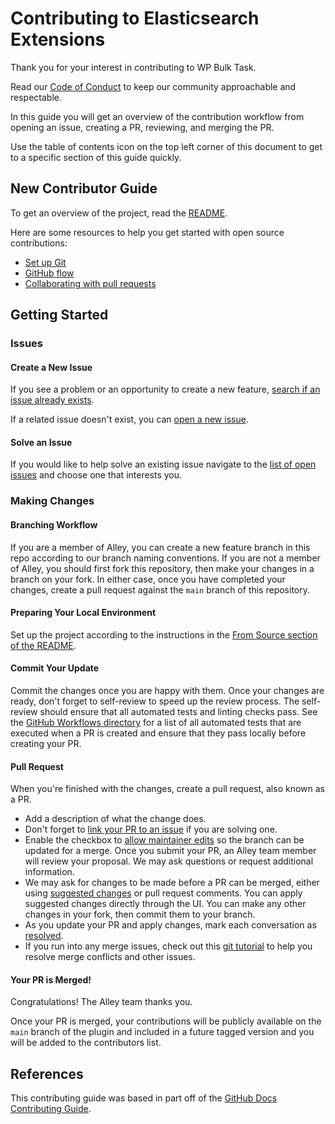 # Contributing to Elasticsearch Extensions

Thank you for your interest in contributing to WP Bulk Task.

Read our
[Code of Conduct](https://github.com/alleyinteractive/.github/blob/main/CODE_OF_CONDUCT.md)
to keep our community approachable and respectable.

In this guide you will get an overview of the contribution workflow from opening
an issue, creating a PR, reviewing, and merging the PR.

Use the table of contents icon on the top left corner of this document to get to
a specific section of this guide quickly.

## New Contributor Guide

To get an overview of the project, read the [README](README.md).

Here are some resources to help you get started with open source contributions:

- [Set up Git](https://docs.github.com/en/get-started/quickstart/set-up-git)
- [GitHub flow](https://docs.github.com/en/get-started/quickstart/github-flow)
- [Collaborating with pull requests](https://docs.github.com/en/github/collaborating-with-pull-requests)

## Getting Started

### Issues

#### Create a New Issue

If you see a problem or an opportunity to create a new feature,
[search if an issue already exists](https://github.com/alleyinteractive/wp-bulk-task/issues).

If a related issue doesn't exist, you can
[open a new issue](https://github.com/alleyinteractive/wp-bulk-task/issues/new).

#### Solve an Issue

If you would like to help solve an existing issue navigate to the
[list of open issues](https://github.com/alleyinteractive/wp-bulk-task/issues)
and choose one that interests you.

### Making Changes

#### Branching Workflow

If you are a member of Alley, you can create a new feature branch in this repo
according to our branch naming conventions. If you are not a member of Alley,
you should first fork this repository, then make your changes in a branch on
your fork. In either case, once you have completed your changes, create a pull
request against the `main` branch of this repository.

#### Preparing Your Local Environment

Set up the project according to the instructions in the
[From Source section of the README](README.md).

#### Commit Your Update

Commit the changes once you are happy with them. Once your changes are ready,
don't forget to self-review to speed up the review process. The self-review
should ensure that all automated tests and linting checks pass. See the
[GitHub Workflows directory](.github/workflows) for a list of all automated
tests that are executed when a PR is created and ensure that they pass locally
before creating your PR.

#### Pull Request

When you're finished with the changes, create a pull request, also known as a
PR.

- Add a description of what the change does.
- Don't forget to
	[link your PR to an issue](https://docs.github.com/en/issues/tracking-your-work-with-issues/linking-a-pull-request-to-an-issue)
	if you are solving one.
- Enable the checkbox to
	[allow maintainer edits](https://docs.github.com/en/github/collaborating-with-issues-and-pull-requests/allowing-changes-to-a-pull-request-branch-created-from-a-fork)
	so the branch can be updated for a merge. Once you submit your PR, an Alley
	team member will review your proposal. We may ask questions or request
	additional information.
- We may ask for changes to be made before a PR can be merged, either using
	[suggested changes](https://docs.github.com/en/github/collaborating-with-issues-and-pull-requests/incorporating-feedback-in-your-pull-request)
	or pull request comments. You can apply suggested changes directly through the
	UI. You can make any other changes in your fork, then commit them to your
	branch.
- As you update your PR and apply changes, mark each conversation as
	[resolved](https://docs.github.com/en/github/collaborating-with-issues-and-pull-requests/commenting-on-a-pull-request#resolving-conversations).
- If you run into any merge issues, check out this
	[git tutorial](https://github.com/skills/resolve-merge-conflicts) to help you
	resolve merge conflicts and other issues.

#### Your PR is Merged!

Congratulations! The Alley team thanks you.

Once your PR is merged, your contributions will be publicly available on the
`main` branch of the plugin and included in a future tagged version and you will
be added to the contributors list.

## References

This contributing guide was based in part off of the
[GitHub Docs Contributing Guide](https://raw.githubusercontent.com/github/docs/main/CONTRIBUTING.md).
